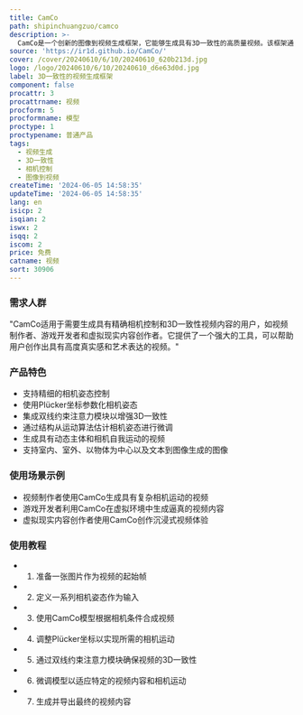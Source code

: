 ```yaml
---
title: CamCo
path: shipinchuangzuo/camco
description: >-
  CamCo是一个创新的图像到视频生成框架，它能够生成具有3D一致性的高质量视频。该框架通过Plücker坐标引入相机信息，并提出了一种符合几何一致性的双线约束注意力模块。此外，CamCo在通过运动结构算法估计相机姿态的真实世界视频上进行了微调，以更好地合成物体运动。
source: 'https://ir1d.github.io/CamCo/'
cover: /cover/20240610/6/10/20240610_620b213d.jpg
logo: /logo/20240610/6/10/20240610_d6e63d0d.jpg
label: 3D一致性的视频生成框架
component: false
procattr: 3
procattrname: 视频
procform: 5
procformname: 模型
proctype: 1
proctypename: 普通产品
tags:
  - 视频生成
  - 3D一致性
  - 相机控制
  - 图像到视频
createTime: '2024-06-05 14:58:35'
updateTime: '2024-06-05 14:58:35'
lang: en
isicp: 2
isqian: 2
iswx: 2
isqq: 2
iscom: 2
price: 免费
catname: 视频
sort: 30906
---
```




### 需求人群
"CamCo适用于需要生成具有精确相机控制和3D一致性视频内容的用户，如视频制作者、游戏开发者和虚拟现实内容创作者。它提供了一个强大的工具，可以帮助用户创作出具有高度真实感和艺术表达的视频。"

### 产品特色
* 支持精细的相机姿态控制
* 使用Plücker坐标参数化相机姿态
* 集成双线约束注意力模块以增强3D一致性
* 通过结构从运动算法估计相机姿态进行微调
* 生成具有动态主体和相机自我运动的视频
* 支持室内、室外、以物体为中心以及文本到图像生成的图像

### 使用场景示例
* 视频制作者使用CamCo生成具有复杂相机运动的视频
* 游戏开发者利用CamCo在虚拟环境中生成逼真的视频内容
* 虚拟现实内容创作者使用CamCo创作沉浸式视频体验

### 使用教程
* 1. 准备一张图片作为视频的起始帧
* 2. 定义一系列相机姿态作为输入
* 3. 使用CamCo模型根据相机条件合成视频
* 4. 调整Plücker坐标以实现所需的相机运动
* 5. 通过双线约束注意力模块确保视频的3D一致性
* 6. 微调模型以适应特定的视频内容和相机运动
* 7. 生成并导出最终的视频内容

  
